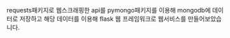 requests패키지로 웹스크래핑한 api를
pymongo패키지를 이용해 mongodb에 데이터로 저장하고
해당 데이터를 이용해 flask 웹 프레임워크로 웹서비스를 만들어보았습니다.
